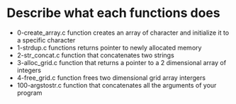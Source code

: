# Describe what each functions does
- 0-create_array.c function creates an array of character and  initialize it to a specific character 
- 1-strdup.c functions returns  pointer to newly  allocated memory 
- 2-str_concat.c function that concatenates two strings
- 3-alloc_grid.c function that returns a pointer to a 2 dimensional array of integers 
- 4-free_grid.c function frees two dimensional grid array  intergers 
- 100-argstostr.c function that concatenates all the arguments of your program      
